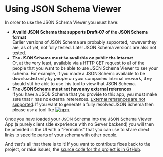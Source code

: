 # Using JSON Schema Viewer

In order to use the JSON Schema Viewer you must have:

 * **A valid JSON Schema that supports Draft-07 of the JSON Schema format**  
   Earlier versions of JSON Schema are probably supported, however they are, as of yet, not fully tested. Later 
   JSON Schema versions are also not tested.
 * **The JSON Schema must be available on public the internet**  
   Or, at the very least, available via a HTTP GET request to all of the people that you want to be able to use
   JSON Schema Viewer to see your schema. For example, if you made a JSON Schema available to be downloaded only
   by people on your companies internal network, they should still be able to use this tool to view that JSON Schema.
 * **The JSON Schema must not have any external references**  
   If you have a JSON Schema that you provide to this app, you must make sure that it has no external references.
   [External references are not supported][4]. If you want to generate a fully resolved JSON Schema then please use a
   tool like [![npm][2]][3].

Once you have loaded your JSON Schema into the JSON Schema Viewer App (a purely client side experience with no Server backend)
you will then be provided in the UI with a "Permalink" that you can use to share direct links to specific parts of your schema
with other people.

And that's all that there is to it! If you want to contribute fixes back to the project, or raise issues, the
[source code for this project is in GitHub][1].

 [1]: https://github.com/teselagen/json-schema-viewer
 [2]: https://img.shields.io/npm/v/@apidevtools/json-schema-ref-parser?label=@apidevtools/json-schema-ref-parser&logo=npm
 [3]: https://www.npmjs.com/package/@apidevtools/json-schema-ref-parser
 [4]: https://github.com/teselagen/json-schema-viewer/issues/7
